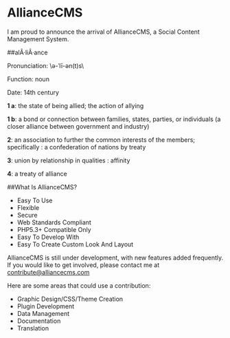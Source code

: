 AllianceCMS
===========

I am proud to announce the arrival of AllianceCMS, a Social Content Management System.

##alÂ·liÂ·ance

Pronunciation: \ə-ˈlī-ən(t)s\

Function: noun

Date: 14th century

**1 a**: the state of being allied; the action of allying

**1 b**: a bond or connection between families, states, parties, or individuals (a closer alliance between government and industry)

**2**: an association to further the common interests of the members; specifically : a confederation of nations by treaty

**3**: union by relationship in qualities : affinity

**4**: a treaty of alliance

##What Is AllianceCMS?

* Easy To Use
* Flexible
* Secure
* Web Standards Compliant
* PHP5.3+ Compatible Only
* Easy To Develop With
* Easy To Create Custom Look And Layout

AllianceCMS is still under development, with new features added frequently. If you would like to get involved, please contact me at [contribute@alliancecms.com](mailto:contribute@alliancecms.com)

Here are some areas that could use a contribution:

* Graphic Design/CSS/Theme Creation
* Plugin Development
* Data Management
* Documentation
* Translation